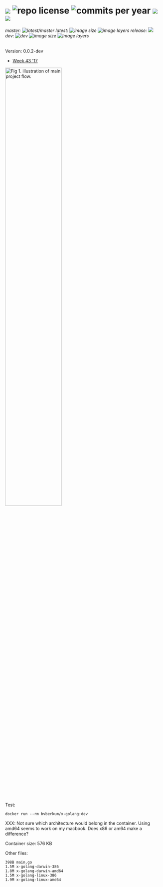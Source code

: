 # [![](http://img.shields.io/travis/bvberkum/x-golang.svg)](https://travis-ci.org/bvberkum/x-golang) ![repo license](https://img.shields.io/github/license/bvberkum/x-golang.svg) ![commits per year](https://img.shields.io/github/commit-activity/y/bvberkum/x-golang.svg) ![](https://img.shields.io/github/languages/code-size/bvberkum/x-golang.svg) ![](https://img.shields.io/github/repo-size/bvberkum/x-golang.svg)
###### master: ![latest/master](https://img.shields.io/github/last-commit/bvberkum/x-golang/master.svg) latest: ![image size](https://img.shields.io/imagelayers/image-size/bvberkum/x-golang/latest.svg) ![image layers](https://img.shields.io/imagelayers/layers/bvberkum/x-golang/latest.svg) release: ![](https://img.shields.io/github/tag/bvberkum/x-golang.svg) dev: ![dev](https://img.shields.io/github/last-commit/bvberkum/x-golang/dev.svg) ![image size](https://img.shields.io/imagelayers/image-size/bvberkum/x-golang/dev.svg) ![image layers](https://img.shields.io/imagelayers/layers/bvberkum/x-golang/dev.svg)

Version: 0.0.2-dev

- [Week 43 '17](doc/17-43.md)

<img src="asset/README-fig1.svg" alt="Fig 1. illustration of main project flow. " width="60%" >

Test:
```
docker run --rm bvberkum/x-golang:dev
```

XXX: Not sure which architecture would belong in the container.
Using amd64 seems to work on my macbook.
Does x86 or am64 make a difference?

Container size: 576 KB

Other files:
```
398B main.go
1.5M x-golang-darwin-386
1.8M x-golang-darwin-amd64
1.5M x-golang-linux-386
1.9M x-golang-linux-amd64
```

